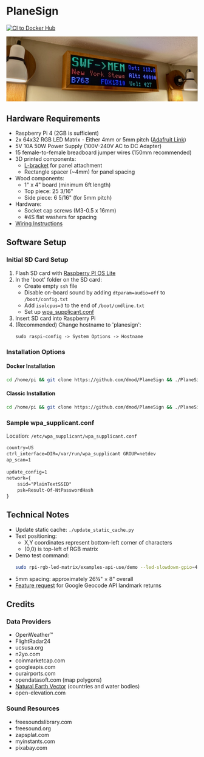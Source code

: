 # PlaneSign

[![CI to Docker Hub](https://github.com/dmod/PlaneSign/actions/workflows/pipeline.yml/badge.svg)](https://github.com/dmod/PlaneSign/actions/workflows/pipeline.yml)

![Image](.data/planesign.jpeg)

## Hardware Requirements

- Raspberry Pi 4 (2GB is sufficient)
- 2x 64x32 RGB LED Matrix - Either 4mm or 5mm pitch ([Adafruit Link](https://www.adafruit.com/product/2277))
- 5V 10A 50W Power Supply (100V-240V AC to DC Adapter)
- 15 female-to-female breadboard jumper wires (150mm recommended)
- 3D printed components:
  - [L-bracket](.data/adjustable_L_bracket.stl) for panel attachment
  - Rectangle spacer (~4mm) for panel spacing
- Wood components:
  - 1" x 4" board (minimum 6ft length)
  - Top piece: 25 3/16"
  - Side piece: 6 5/16" (for 5mm pitch)
- Hardware:
  - Socket cap screws (M3-0.5 x 16mm)
  - #4S flat washers for spacing
- [Wiring Instructions](https://github.com/hzeller/rpi-rgb-led-matrix/blob/master/wiring.md)

## Software Setup

### Initial SD Card Setup
1. Flash SD card with [Raspberry PI OS Lite](https://peppe8o.com/install-raspberry-pi-os-lite-in-your-raspberry-pi/)
2. In the 'boot' folder on the SD card:
   - Create empty `ssh` file
   - Disable on-board sound by adding `dtparam=audio=off` to `/boot/config.txt`
   - Add `isolcpus=3` to the end of `/boot/cmdline.txt`
   - Set up [wpa_supplicant.conf](https://www.raspberrypi.com/documentation/computers/configuration.html#adding-the-network-details-to-your-raspberry-pi)
3. Insert SD card into Raspberry Pi
4. (Recommended) Change hostname to 'planesign':
   ```
   sudo raspi-config -> System Options -> Hostname
   ```

### Installation Options

#### Docker Installation
```sh
cd /home/pi && git clone https://github.com/dmod/PlaneSign && ./PlaneSign/docker_install_and_update.sh --reboot
```

#### Classic Installation
```sh
cd /home/pi && git clone https://github.com/dmod/PlaneSign && ./PlaneSign/install_and_update.sh
```

### Sample wpa_supplicant.conf
Location: `/etc/wpa_supplicant/wpa_supplicant.conf`
```
country=US
ctrl_interface=DIR=/var/run/wpa_supplicant GROUP=netdev
ap_scan=1

update_config=1
network={
    ssid="PlainTextSSID"
    psk=Result-Of-NtPasswordHash
}
```

## Technical Notes
- Update static cache: `./update_static_cache.py`
- Text positioning:
  - X,Y coordinates represent bottom-left corner of characters
  - (0,0) is top-left of RGB matrix
- Demo test command:
  ```sh
  sudo rpi-rgb-led-matrix/examples-api-use/demo --led-slowdown-gpio=4 --led-cols=64 --led-chain=2 -D4
  ```
- 5mm spacing: approximately 26¾" × 8" overall
- [Feature request](https://issuetracker.google.com/issues/35822507) for Google Geocode API landmark returns

## Credits

### Data Providers
- OpenWeather™
- FlightRadar24
- ucsusa.org
- n2yo.com
- coinmarketcap.com
- googleapis.com
- ourairports.com
- opendatasoft.com (map polygons)
- [Natural Earth Vector](https://github.com/nvkelso/natural-earth-vector/tree/master/geojson) (countries and water bodies)
- open-elevation.com

### Sound Resources
- freesoundslibrary.com
- freesound.org
- zapsplat.com
- myinstants.com
- pixabay.com
